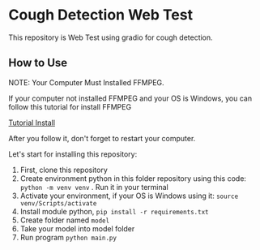 # Cough Detection Web Test
This repository is Web Test using gradio for cough detection. 

## How to Use
NOTE: Your Computer Must Installed FFMPEG.

If your computer not installed FFMPEG and your OS is Windows, you can follow this tutorial for install FFMPEG

[Tutorial Install](https://phoenixnap.com/kb/ffmpeg-windows)

After you follow it, don't forget to restart your computer.

Let's start for installing this repository:
1. First, clone this repository
2. Create environment python in this folder repository using this code: `python -m venv venv` . Run it in your terminal
3. Activate your environment, if your OS is Windows using it: `source venv/Scripts/activate`
4. Install module python, `pip install -r requirements.txt`
5. Create folder named `model`
6. Take your model into model folder
7. Run program `python main.py`
